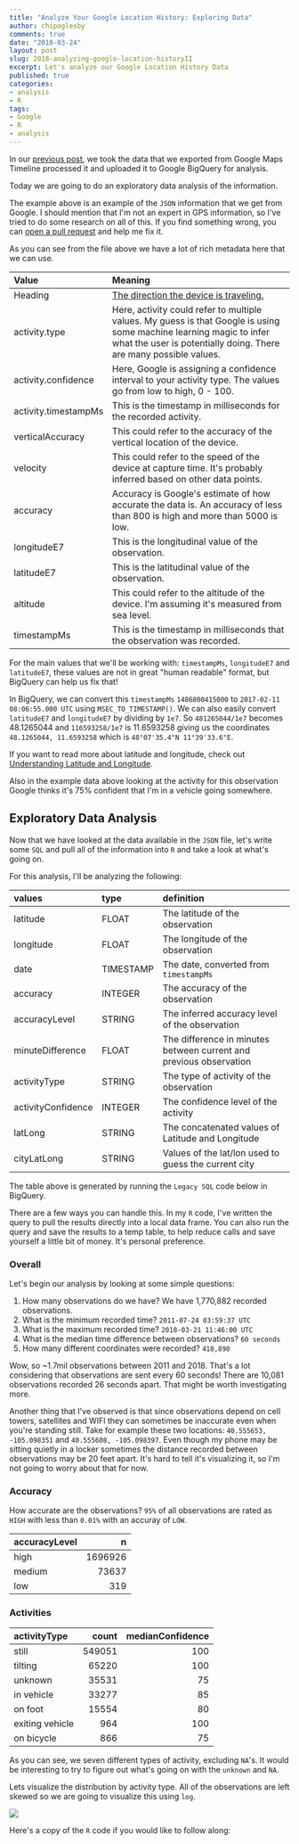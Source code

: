 ```yaml
---
title: "Analyze Your Google Location History: Exploring Data"
author: chipoglesby
comments: true
date: "2018-03-24"
layout: post
slug: 2018-analyzing-google-location-historyII
excerpt: Let's analyze our Google Location History Data
published: true
categories:
- analysis
- R
tags:
- Google
- R
- analysis
---
```


In our [previous post](2018/03/2018-analyzing-google-location-historyI/), we
took the data that we exported from Google Maps Timeline processed it and
uploaded it to Google BigQuery for analysis.

Today we are going to do an exploratory data analysis of the information.

<script src="http://gist-it.appspot.com/github/chipoglesby/locationHistory/blob/master/data/locationExample.json"></script>

The example above is an example of the `JSON` information that we get from Google.
I should mention that I'm not an expert in GPS information, so I've tried to do
some research on all of this. If you find something wrong, you can [open a pull request](https://github.com/chipoglesby/chipoglesby.github.io/pulls) and help
me fix it.

As you can see from the file above we have a lot of rich metadata here that
we can use.

| Value | Meaning |
| :---| :--- |
| Heading | [The direction the device is traveling. ](https://transitiva.com/heading-in-gps-explained/) |
| activity.type | Here, activity could refer to multiple values. My guess is that Google is using some machine learning magic to infer what the user is potentially doing. There are many possible values. |
| activity.confidence | Here, Google is assigning a confidence interval to your activity type. The values go from low to high, 0 - 100. |
| activity.timestampMs | This is the timestamp in milliseconds for the recorded activity. |
| verticalAccuracy| This could refer to the accuracy of the vertical location of the device. |
| velocity | This could refer to the speed of the device at capture time. It's probably inferred based on other data points. |
| accuracy | Accuracy is Google's estimate of how accurate the data is. An accuracy of less than 800 is high and more than 5000 is low. |
| longitudeE7 | This is the longitudinal value of the observation. |
| latitudeE7 | This is the latitudinal value of the observation. |
| altitude | This could refer to the altitude of the device. I'm assuming it's measured from sea level. |
| timestampMs | This is the timestamp in milliseconds that the observation was recorded. |

For the main values that we'll be working with: `timestampMs`, `longitudeE7` and
`latitudeE7`, these values are not in great "human readable" format, but
BigQuery can help us fix that!

In BigQuery, we can convert this `timestampMs` `1486800415000` to
`2017-02-11 08:06:55.000 UTC` using `MSEC_TO_TIMESTAMP()`. We can also
easily convert `latitudeE7` and `longitudeE7` by dividing by `1e7`. So
`481265044/1e7` becomes 48.1265044 and `116593258/1e7` is 11.6593258 giving us
the coordinates `48.1265044, 11.6593258` which is `48°07'35.4"N 11°39'33.6"E`.

If you want to read more about latitude and longitude, check out [Understanding Latitude and Longitude](http://www.learner.org/jnorth/tm/LongitudeIntro.html).

Also in the example data above looking at the activity for this observation
Google thinks it's 75% confident that I'm in a vehicle going somewhere.

## Exploratory Data Analysis

Now that we have looked at the data available in the `JSON` file, let's write
some `SQL` and pull all of the information into `R` and take a look at what's
going on.

For this analysis, I'll be analyzing the following:

| values | type | definition |
| :--- | :--- | :---|
|latitude | FLOAT|	The latitude of the observation |
|longitude | FLOAT|	The longitude of the observation |
|date | TIMESTAMP|	 The date, converted from `timestampMs` |
|accuracy | INTEGER|	The accuracy of the observation |
|accuracyLevel | STRING|	The inferred accuracy level of the observation |
|minuteDifference | FLOAT|	The difference in minutes between current and previous observation |
|activityType | STRING|	The type of activity of the observation |
|activityConfidence | INTEGER|	The confidence level of the activity |
|latLong | STRING|	The concatenated values of Latitude and Longitude |
|cityLatLong | STRING| Values of the lat/lon used to guess the current city |

The table above is generated by running the `Legacy SQL` code below in BigQuery.
<script src="http://gist-it.appspot.com/github/chipoglesby/locationHistory/blob/master/code/locationHistory.sql"></script>

There are a few ways you can handle this. In my `R` code, I've written the query
to pull the results directly into a local data frame. You can also run the query
and save the results to a temp table, to help reduce calls and save yourself a
little bit of money. It's personal preference.

### Overall

Let's begin our analysis by looking at some simple questions:

1. How many observations do we have? We have 1,770,882 recorded observations.
1. What is the minimum recorded time? `2011-07-24 03:59:37 UTC`
1. What is the maximum recorded time? `2018-03-21 11:46:00 UTC`
1. What is the median time difference between observations? `60 seconds`
1. How many different coordinates were recorded? `418,890`

Wow, so ~1.7mil observations between 2011 and 2018. That's a lot considering
that observations are sent every 60 seconds! There are 10,081 observations
recorded 26 seconds apart. That might be worth investigating more.

Another thing that I've observed is that since observations depend on cell towers,
satellites and WIFI they can sometimes be inaccurate even when you're standing
still. Take for example these two locations: `40.555653, -105.098351` and
`40.555608, -105.098397`. Even though my phone may be sitting quietly in a locker
sometimes the distance recorded between observations may be 20 feet apart. It's
hard to tell it's visualizing it, so I'm not going to worry about that for now.

### Accuracy

How accurate are the observations? `95%` of all observations are rated as `HIGH`
with less than `0.01%` with an accuray of `LOW`.

|accuracyLevel |       n|
|:-------------|-------:|
|high          | 1696926|
|medium        |   73637|
|low           |     319|

### Activities

|activityType    |  count| medianConfidence|
|:---------------|------:|----------------:|
|still           | 549051|              100|
|tilting         |  65220|              100|
|unknown         |  35531|               75|
|in vehicle      |  33277|               85|
|on foot         |  15554|               80|
|exiting vehicle |    964|              100|
|on bicycle      |    866|               75|

As you can see, we seven different types of activity, excluding `NA`'s. It
would be interesting to try to figure out what's going on with the `unknown` and
`NA`.

Lets visualize the distribution by activity type. All of the observations are
left skewed so we are going to visualize this using `log`.

![](https://storage.googleapis.com/www.chipoglesby.com/wp-content/uploads/2018/03/24/activities.png)

Here's a copy of the `R` code if you would like to follow along:
<script src="http://gist-it.appspot.com/github/chipoglesby/locationHistory/blob/master/code/data.R"></script>
